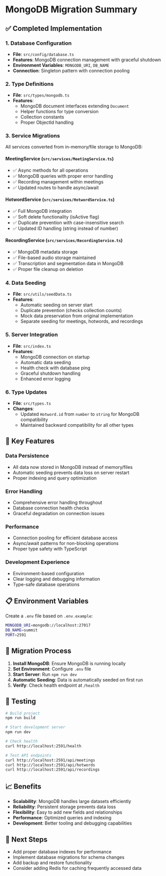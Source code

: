 # MongoDB Migration Summary

## ✅ Completed Implementation

### 1. Database Configuration
- **File**: `src/config/database.ts`
- **Features**: MongoDB connection management with graceful shutdown
- **Environment Variables**: `MONGODB_URI`, `DB_NAME`
- **Connection**: Singleton pattern with connection pooling

### 2. Type Definitions
- **File**: `src/types/mongodb.ts`
- **Features**: 
  - MongoDB document interfaces extending `Document`
  - Helper functions for type conversion
  - Collection constants
  - Proper ObjectId handling

### 3. Service Migrations
All services converted from in-memory/file storage to MongoDB:

#### MeetingService (`src/services/MeetingService.ts`)
- ✅ Async methods for all operations
- ✅ MongoDB queries with proper error handling
- ✅ Recording management within meetings
- ✅ Updated routes to handle async/await

#### HotwordService (`src/services/HotwordService.ts`)
- ✅ Full MongoDB integration
- ✅ Soft delete functionality (isActive flag)
- ✅ Duplicate prevention with case-insensitive search
- ✅ Updated ID handling (string instead of number)

#### RecordingService (`src/services/RecordingService.ts`)
- ✅ MongoDB metadata storage
- ✅ File-based audio storage maintained
- ✅ Transcription and segmentation data in MongoDB
- ✅ Proper file cleanup on deletion

### 4. Data Seeding
- **File**: `src/utils/seedData.ts`
- **Features**: 
  - Automatic seeding on server start
  - Duplicate prevention (checks collection counts)
  - Mock data preservation from original implementation
  - Separate seeding for meetings, hotwords, and recordings

### 5. Server Integration
- **File**: `src/index.ts`
- **Features**:
  - MongoDB connection on startup
  - Automatic data seeding
  - Health check with database ping
  - Graceful shutdown handling
  - Enhanced error logging

### 6. Type Updates
- **File**: `src/types.ts`
- **Changes**: 
  - Updated `Hotword.id` from `number` to `string` for MongoDB compatibility
  - Maintained backward compatibility for all other types

## 🚀 Key Features

### Data Persistence
- All data now stored in MongoDB instead of memory/files
- Automatic seeding prevents data loss on server restart
- Proper indexing and query optimization

### Error Handling
- Comprehensive error handling throughout
- Database connection health checks
- Graceful degradation on connection issues

### Performance
- Connection pooling for efficient database access
- Async/await patterns for non-blocking operations
- Proper type safety with TypeScript

### Development Experience
- Environment-based configuration
- Clear logging and debugging information
- Type-safe database operations

## 📋 Environment Variables

Create a `.env` file based on `.env.example`:

```bash
MONGODB_URI=mongodb://localhost:27017
DB_NAME=summit
PORT=2591
```

## 🔄 Migration Process

1. **Install MongoDB**: Ensure MongoDB is running locally
2. **Set Environment**: Configure `.env` file
3. **Start Server**: Run `npm run dev`
4. **Automatic Seeding**: Data is automatically seeded on first run
5. **Verify**: Check health endpoint at `/health`

## 🧪 Testing

```bash
# Build project
npm run build

# Start development server
npm run dev

# Check health
curl http://localhost:2591/health

# Test API endpoints
curl http://localhost:2591/api/meetings
curl http://localhost:2591/api/hotwords
curl http://localhost:2591/api/recordings
```

## 📈 Benefits

- **Scalability**: MongoDB handles large datasets efficiently
- **Reliability**: Persistent storage prevents data loss
- **Flexibility**: Easy to add new fields and relationships
- **Performance**: Optimized queries and indexing
- **Development**: Better tooling and debugging capabilities

## 🎯 Next Steps

- Add proper database indexes for performance
- Implement database migrations for schema changes
- Add backup and restore functionality
- Consider adding Redis for caching frequently accessed data